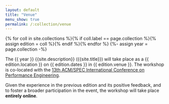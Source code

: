 ```yaml
---
layout: default
title: "Venue"
menu_show: true
permalink: /:collection/venue
---
```


{% for coll in site.collections %}{% if coll.label == page.collection %}{% assign edition = coll %}{% endif %}{% endfor %}
{%- assign year = page.collection -%}

The {{ year }} {{site.description}} ({{site.title}}) will take place as a {{ edition.location }} on {{ edition.dates }} in {{ edition.venue }}. The workshop is co-located with the [13th ACM/SPEC International Conference on Performance Engineering](https://icpe2022.spec.org/).

Given the experience in the previous edition and its positive feedback, and to foster a broader participation in the event, the workshop will take place **entirely online**.
